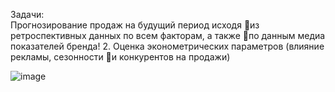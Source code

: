 Задачи:  
Прогнозирование продаж на будущий период исходя из ретроспективных данных по всем факторам, а также по данным медиа показателей бренда!
2. Оценка эконометрических параметров (влияние рекламы, сезонности и конкурентов на продажи)

![image](https://github.com/kilimandjaru/Sales-modeling/assets/165418912/f73dba47-774d-41cc-b847-217ee43b2c9a)

